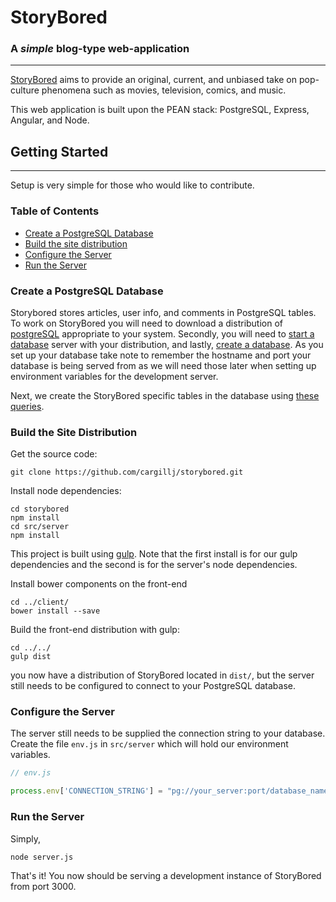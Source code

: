 # StoryBored
### A *simple* blog-type web-application
---
[StoryBored](http://ec2-52-89-99-183.us-west-2.compute.amazonaws.com:3000/) aims to provide an original, current, and unbiased take on pop-culture phenomena such as movies, television, comics, and music.

This web application is built upon the PEAN stack: PostgreSQL, Express, Angular, and Node.

## Getting Started
---
Setup is very simple for those who would like to contribute.
### Table of Contents

- [Create a PostgreSQL Database](#create-a-postgresql-database-)
- [Build the site distribution](#build-the-site-distribution-)
- [Configure the Server](#configure-the-server)
- [Run the Server](#run-the-server-)

### Create a PostgreSQL Database [](#create-postgres-database) 
Storybored stores articles, user info, and comments in PostgreSQL tables. To work on StoryBored you will need to download a distribution of [postgreSQL](http://www.postgresql.org/download/) appropriate to your system. Secondly, you will need to [start a database](http://www.postgresql.org/docs/9.1/static/server-start.html) server with your distribution, and lastly, [create a database](http://www.postgresql.org/docs/9.1/static/server-start.html). As you set up your database take note to remember the hostname and port your database is being served from as we will need those later when setting up environment variables for the development server.

Next, we create the StoryBored specific tables in the database using [these queries](docs/db.md).

### Build the Site Distribution [](#build-distribution)
Get the source code:
```
git clone https://github.com/cargillj/storybored.git
```
Install node dependencies:
```
cd storybored
npm install
cd src/server
npm install
```
This project is built using [gulp](http://gulpjs.com/). Note that the first install is for our gulp dependencies and the second is for the server's node dependencies.

Install bower components on the front-end
```
cd ../client/
bower install --save
```

Build the front-end distribution with gulp:
```
cd ../../
gulp dist
```

you now have a distribution of StoryBored located in `dist/`, but the server still needs to be configured to connect to your PostgreSQL database.

### Configure the Server
The server still needs to be supplied the connection string to your database. Create the file `env.js` in `src/server` which will hold our environment variables.

```javascript
// env.js

process.env['CONNECTION_STRING'] = "pg://your_server:port/database_name";
```

### Run the Server [](#run-server)
Simply,
```
node server.js
```
That's it! You now should be serving a development instance of StoryBored from port 3000.
